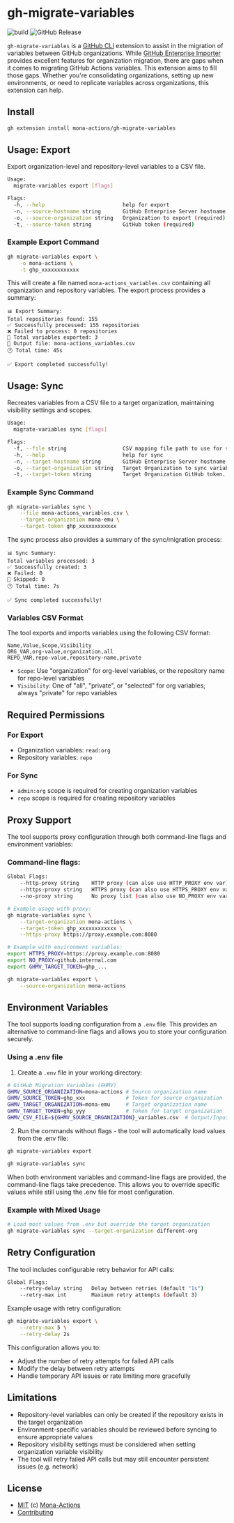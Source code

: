 # gh-migrate-variables

![build](https://github.com/cvega/gh-migrate-variables/actions/workflows/build.yml/badge.svg)
![GitHub Release](https://img.shields.io/github/v/release/cvega/gh-migrate-variables)

`gh-migrate-variables` is a [GitHub CLI](https://cli.github.com) extension to assist in the migration of variables between GitHub organizations. While [GitHub Enterprise Importer](https://github.com/github/gh-gei) provides excellent features for organization migration, there are gaps when it comes to migrating GitHub Actions variables. This extension aims to fill those gaps. Whether you're consolidating organizations, setting up new environments, or need to replicate variables across organizations, this extension can help.

## Install

```bash
gh extension install mona-actions/gh-migrate-variables
```

## Usage: Export

Export organization-level and repository-level variables to a CSV file.

```bash
Usage:
  migrate-variables export [flags]

Flags:
  -h, --help                         help for export
  -n, --source-hostname string       GitHub Enterprise Server hostname URL (optional) Ex. https://github.example.com
  -o, --source-organization string   Organization to export (required)
  -t, --source-token string          GitHub token (required)
```

### Example Export Command

```bash
gh migrate-variables export \
    -o mona-actions \
    -t ghp_xxxxxxxxxxxx
```

This will create a file named `mona-actions_variables.csv` containing all organization and repository variables. The export process provides a summary:

```
📊 Export Summary:
Total repositories found: 155
✅ Successfully processed: 155 repositories
❌ Failed to process: 0 repositories
📝 Total variables exported: 3
📁 Output file: mona-actions_variables.csv
🕐 Total time: 45s

✅ Export completed successfully!
```

## Usage: Sync

Recreates variables from a CSV file to a target organization, maintaining visibility settings and scopes.

```bash
Usage:
  migrate-variables sync [flags]

Flags:
  -f, --file string                  CSV mapping file path to use for syncing variables (required)
  -h, --help                         help for sync
  -n, --target-hostname string       GitHub Enterprise Server hostname URL (optional) Ex. https://github.example.com
  -o, --target-organization string   Target Organization to sync variables to (required)
  -t, --target-token string          Target Organization GitHub token. Scopes: admin:org (required)
```

### Example Sync Command

```bash
gh migrate-variables sync \
    --file mona-actions_variables.csv \
    --target-organization mona-emu \
    --target-token ghp_xxxxxxxxxxxx
```

The sync process also provides a summary of the sync/migration process:

```
📊 Sync Summary:
Total variables processed: 3
✅ Successfully created: 3
❌ Failed: 0
🚧 Skipped: 0 
🕐 Total time: 7s

✅ Sync completed successfully!
```

### Variables CSV Format

The tool exports and imports variables using the following CSV format:

```csv
Name,Value,Scope,Visibility
ORG_VAR,org-value,organization,all
REPO_VAR,repo-value,repository-name,private
```

- `Scope`: Use "organization" for org-level variables, or the repository name for repo-level variables
- `Visibility`: One of "all", "private", or "selected" for org variables; always "private" for repo variables

## Required Permissions

### For Export
- Organization variables: `read:org`
- Repository variables: `repo`

### For Sync
- `admin:org` scope is required for creating organization variables
- `repo` scope is required for creating repository variables

## Proxy Support

The tool supports proxy configuration through both command-line flags and environment variables:

### Command-line flags:
```bash
Global Flags:
    --http-proxy string    HTTP proxy (can also use HTTP_PROXY env var)
    --https-proxy string   HTTPS proxy (can also use HTTPS_PROXY env var)
    --no-proxy string      No proxy list (can also use NO_PROXY env var) 
```
```bash
# Example usage with proxy:
gh migrate-variables sync \
    --target-organization mona-actions \
    --target-token ghp_xxxxxxxxxxxx \
    --https-proxy https://proxy.example.com:8080
```

```bash
# Example with environment variables:
export HTTPS_PROXY=https://proxy.example.com:8080
export NO_PROXY=github.internal.com
export GHMV_TARGET_TOKEN=ghp_...
```
```bash
gh migrate-variables export \
    --source-organization mona-actions
```

## Environment Variables

The tool supports loading configuration from a `.env` file. This provides an alternative to command-line flags and allows you to store your configuration securely.

### Using a .env file

1. Create a `.env` file in your working directory:

```bash
# GitHub Migration Variables (GHMV)
GHMV_SOURCE_ORGANIZATION=mona-actions # Source organization name
GHMV_SOURCE_TOKEN=ghp_xxx             # Token for source organization
GHMV_TARGET_ORGANIZATION=mona-emu     # Target organization name
GHMV_TARGET_TOKEN=ghp_yyy             # Token for target organization
GHMV_CSV_FILE=${GHMV_SOURCE_ORGANIZATION}_variables.csv  # Output/Input CSV file name
```

2. Run the commands without flags - the tool will automatically load values from the .env file:

```bash
gh migrate-variables export
```
```bash
gh migrate-variables sync
```

When both environment variables and command-line flags are provided, the command-line flags take precedence. This allows you to override specific values while still using the .env file for most configuration.

### Example with Mixed Usage

```bash
# Load most values from .env but override the target organization
gh migrate-variables sync --target-organization different-org
```

## Retry Configuration

The tool includes configurable retry behavior for API calls:

```bash
Global Flags:
    --retry-delay string   Delay between retries (default "1s")
    --retry-max int        Maximum retry attempts (default 3)
```

Example usage with retry configuration:

```bash
gh migrate-variables export \
    --retry-max 5 \
    --retry-delay 2s
```

This configuration allows you to:
- Adjust the number of retry attempts for failed API calls
- Modify the delay between retry attempts
- Handle temporary API issues or rate limiting more gracefully

## Limitations

- Repository-level variables can only be created if the repository exists in the target organization
- Environment-specific variables should be reviewed before syncing to ensure appropriate values
- Repository visibility settings must be considered when setting organization variable visibility
- The tool will retry failed API calls but may still encounter persistent issues (e.g. network)

## License

- [MIT](./license) (c) [Mona-Actions](https://github.com/mona-actions)
- [Contributing](./contributing.md)
